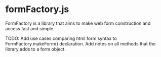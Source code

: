 formFactory.js
==============
FormFactory is a library that aims to make web form construction and access fast and simple.

TODO: Add use cases comparing html form syntax to FormFactory.makeForm() declaration.
      Add notes on all methods that the library adds to a form object.
